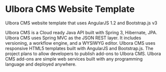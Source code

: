 Ulbora CMS Website Template
========================

Ulbora CMS website template that uses AngularJS 1.2 and Bootstrap.js v3


Ulbora CMS is a Cloud ready Java API built with Spring 3, Hibernate, JPA. Ulbora CMS uses Spring MVC as the JSON REST layer. 
It includes versioning, a workflow engine, and a WYSIWYG editor. 
Ulbora CMS uses responsive HTML5 templates built with AngularJS and Bootstrap.js. 
The project plans to allow developers to publish add-ons to Ulbora CMS. 
Ulbora CMS add-ons are simple web services built with any programming language and deployed anywhere.

